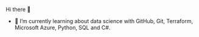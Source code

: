  Hi there 👋

- 🌱 I’m currently learning about data science with GitHub, Git, Terraform, Microsoft Azure, Python, SQL and C#. 
